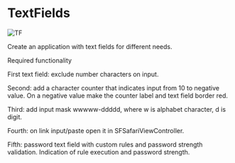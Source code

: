 # TextFields


![TF](https://github.com/ShabliiPavlo/TextFields/assets/123066255/76ca58fc-c069-4156-b574-f55c41435eae)


Create an application with text fields for different needs. 

Required functionality

First text field: exclude number characters on input. 

Second: add a character counter that indicates input from 10 to negative value. On a negative value make the counter label and text field border red.

Third: add input mask wwwww-ddddd, where w is alphabet character, d is digit.

Fourth: on link input/paste open it in SFSafariViewController.

Fifth: password text field with custom rules and password strength validation. Indication of rule execution and password strength.
